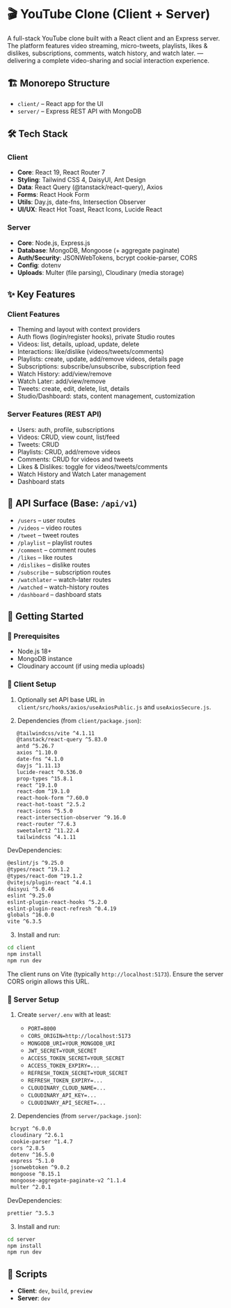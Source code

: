 # 🎬 YouTube Clone (Client + Server)

A full-stack YouTube clone built with a React client and an Express server. The platform features video streaming, micro-tweets, playlists, likes & dislikes, subscriptions, comments, watch history, and watch later. — delivering a complete video-sharing and social interaction experience.

## 🏗️ Monorepo Structure

- `client/` – React app for the UI
- `server/` – Express REST API with MongoDB

## 🛠️ Tech Stack

### Client

- **Core**: React 19, React Router 7
- **Styling**: Tailwind CSS 4, DaisyUI, Ant Design
- **Data**: React Query (@tanstack/react-query), Axios
- **Forms**: React Hook Form
- **Utils**: Day.js, date-fns, Intersection Observer
- **UI/UX**: React Hot Toast, React Icons, Lucide React

### Server

- **Core**: Node.js, Express.js
- **Database**: MongoDB, Mongoose (+ aggregate paginate)
- **Auth/Security**: JSONWebTokens, bcrypt cookie-parser, CORS
- **Config**: dotenv
- **Uploads**: Multer (file parsing), Cloudinary (media storage)

## ✨ Key Features

### Client Features

- Theming and layout with context providers
- Auth flows (login/register hooks), private Studio routes
- Videos: list, details, upload, update, delete
- Interactions: like/dislike (videos/tweets/comments)
- Playlists: create, update, add/remove videos, details page
- Subscriptions: subscribe/unsubscribe, subscription feed
- Watch History: add/view/remove
- Watch Later: add/view/remove
- Tweets: create, edit, delete, list, details
- Studio/Dashboard: stats, content management, customization

### Server Features (REST API)

- Users: auth, profile, subscriptions
- Videos: CRUD, view count, list/feed
- Tweets: CRUD
- Playlists: CRUD, add/remove videos
- Comments: CRUD for videos and tweets
- Likes & Dislikes: toggle for videos/tweets/comments
- Watch History and Watch Later management
- Dashboard stats

## 📡 API Surface (Base: `/api/v1`)

- `/users` – user routes
- `/videos` – video routes
- `/tweet` – tweet routes
- `/playlist` – playlist routes
- `/comment` – comment routes
- `/likes` – like routes
- `/dislikes` – dislike routes
- `/subscribe` – subscription routes
- `/watchlater` – watch-later routes
- `/watched` – watch-history routes
- `/dashboard` – dashboard stats

## 🚀 Getting Started

### 🔹 Prerequisites

- Node.js 18+
- MongoDB instance
- Cloudinary account (if using media uploads)

### 🔹 Client Setup

1. Optionally set API base URL in `client/src/hooks/axios/useAxiosPublic.js` and
   `useAxiosSecure.js`.

2. Dependencies (from `client/package.json`):

```bash
   @tailwindcss/vite ^4.1.11
   @tanstack/react-query ^5.83.0
   antd ^5.26.7
   axios ^1.10.0
   date-fns ^4.1.0
   dayjs ^1.11.13
   lucide-react ^0.536.0
   prop-types ^15.8.1
   react ^19.1.0
   react-dom ^19.1.0
   react-hook-form ^7.60.0
   react-hot-toast ^2.5.2
   react-icons ^5.5.0
   react-intersection-observer ^9.16.0
   react-router ^7.6.3
   sweetalert2 ^11.22.4
   tailwindcss ^4.1.11
```

DevDependencies:

```bash
@eslint/js ^9.25.0
@types/react ^19.1.2
@types/react-dom ^19.1.2
@vitejs/plugin-react ^4.4.1
daisyui ^5.0.46
eslint ^9.25.0
eslint-plugin-react-hooks ^5.2.0
eslint-plugin-react-refresh ^0.4.19
globals ^16.0.0
vite ^6.3.5
```

3. Install and run:

```bash
cd client
npm install
npm run dev
```

The client runs on Vite (typically `http://localhost:5173`). Ensure the server
CORS origin allows this URL.

### 🔹 Server Setup

1. Create `server/.env` with at least:

   - `PORT=8000`
   - `CORS_ORIGIN=http://localhost:5173`
   - `MONGODB_URI=YOUR_MONGODB_URI`
   - `JWT_SECRET=YOUR_SECRET`
   - `ACCESS_TOKEN_SECRET=YOUR_SECRET`
   - `ACCESS_TOKEN_EXPIRY=...`
   - `REFRESH_TOKEN_SECRET=YOUR_SECRET`
   - `REFRESH_TOKEN_EXPIRY=...`
   - `CLOUDINARY_CLOUD_NAME=...`
   - `CLOUDINARY_API_KEY=...`
   - `CLOUDINARY_API_SECRET=...`

2. Dependencies (from `server/package.json`):

```bash
 bcrypt ^6.0.0
 cloudinary ^2.6.1
 cookie-parser ^1.4.7
 cors ^2.8.5
 dotenv ^16.5.0
 express ^5.1.0
 jsonwebtoken ^9.0.2
 mongoose ^8.15.1
 mongoose-aggregate-paginate-v2 ^1.1.4
 multer ^2.0.1
```

DevDependencies:

```bash
prettier ^3.5.3
```

3. Install and run:

```bash
cd server
npm install
npm run dev
```

## 📜 Scripts

- **Client**: `dev`, `build`, `preview`
- **Server**: `dev`
